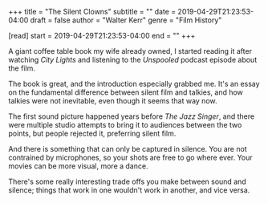 +++
title = "The Silent Clowns"
subtitle = ""
date = 2019-04-29T21:23:53-04:00
draft = false
author = "Walter Kerr"
genre = "Film History"

[read]
  start = 2019-04-29T21:23:53-04:00
  end = ""
+++

A giant coffee table book my wife already owned, I started reading it after watching _City Lights_ and listening to the _Unspooled_ podcast episode about the film.

The book is great, and the introduction especially grabbed me. It's an essay on the fundamental difference between silent film and talkies, and how talkies were not inevitable, even though it seems that way now.

The first sound picture happened years before _The Jazz Singer_, and there were multiple studio attempts to bring it to audiences between the two points, but people rejected it, preferring silent film.

And there is something that can only be captured in silence. You are not contrained by microphones, so your shots are free to go where ever. Your movies can be more visual, more a dance.

There's some really interesting trade offs you make between sound and silence; things that work in one wouldn't work in another, and vice versa.
